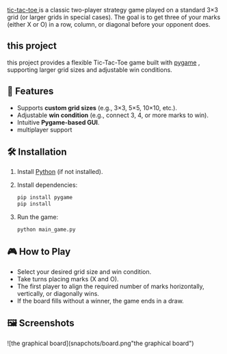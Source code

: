 [tic-tac-toe ](https://en.wikipedia.org/wiki/Tic-tac-toe "tic-tac-toe ") is a classic two-player strategy game played on a standard 3×3 grid (or larger grids in special cases). The goal is to get three of your marks (either X or O) in a row, column, or diagonal before your opponent does.
## this project
this project provides a flexible Tic-Tac-Toe game built with [pygame](https://github.com/pygame "pygame") , supporting larger grid sizes and adjustable win conditions. 

## 🚀 Features

- Supports **custom grid sizes** (e.g., 3×3, 5×5, 10×10, etc.).
- Adjustable **win condition** (e.g., connect 3, 4, or more marks to win).
- Intuitive **Pygame-based GUI**.
- multiplayer support

## 🛠 Installation

1. Install [Python](https://www.python.org/downloads/) (if not installed).
2. Install dependencies:

   ```sh
   pip install pygame
   pip install 
	```
3. Run the game:
   ```sh
   python main_game.py
	```
## 🎮 How to Play
- Select your desired grid size and win condition.
- Take turns placing marks (X and O).
- The first player to align the required number of marks horizontally, vertically, or diagonally wins.
- If the board fills without a winner, the game ends in a draw.
## 🖼 Screenshots
![the graphical board](snapchots/board.png"the graphical board")
